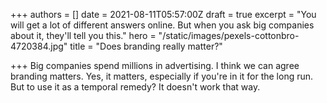 +++
authors = []
date = 2021-08-11T05:57:00Z
draft = true
excerpt = "You will get a lot of different answers online. But when you ask big companies about it, they'll tell you this."
hero = "/static/images/pexels-cottonbro-4720384.jpg"
title = "Does branding really matter?"

+++
Big companies spend millions in advertising. I think we can agree branding matters. Yes, it matters, especially if you're in it for the long run. But to use it as a temporal remedy? It doesn't work that way.